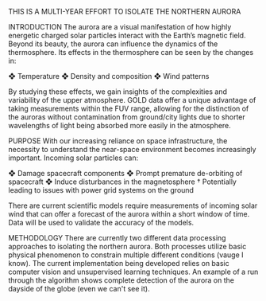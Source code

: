 THIS IS A MULTI-YEAR EFFORT TO ISOLATE THE NORTHERN AURORA

INTRODUCTION
The aurora are a visual manifestation of how highly
energetic charged solar particles interact with the
Earth’s magnetic field. Beyond its beauty, the aurora
can influence the dynamics of the thermosphere. Its
effects in the thermosphere can be seen by the
changes in:

❖ Temperature
❖ Density and composition
❖ Wind patterns

By studying these effects, we gain insights of the
complexities and variability of the upper atmosphere.
GOLD data offer a unique advantage of taking
measurements within the FUV range, allowing for the
distinction of the auroras without contamination from
ground/city lights due to shorter wavelengths of light
being absorbed more easily in the atmosphere.

PURPOSE
With our increasing reliance on space infrastructure,
the necessity to understand the near-space
environment becomes increasingly important. Incoming
solar particles can:

❖ Damage spacecraft components
❖ Prompt premature de-orbiting of spacecraft
❖ Induce disturbances in the magnetosphere
    † Potentially leading to issues with power grid
systems on the ground

There are current scientific models require
measurements of incoming solar wind that can offer a
forecast of the aurora within a short window of time.
Data will be used to validate the accuracy of the
models.

METHODOLOGY
There are currently two different data processing approaches to isolating the northern aurora. Both processes utilize basic physical phenomenon to constrain multiple different conditions (vauge I know). The current implementation being developed relies on basic computer vision and unsupervised learning techniques. An example of a run through the algorithm shows complete detection of the aurora on the dayside of the globe (even we can't see it). 




